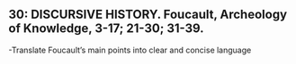 ## 30: DISCURSIVE HISTORY. Foucault, Archeology of Knowledge, 3-17; 21-30; 31-39.
-Translate Foucault’s main points into clear and concise language


